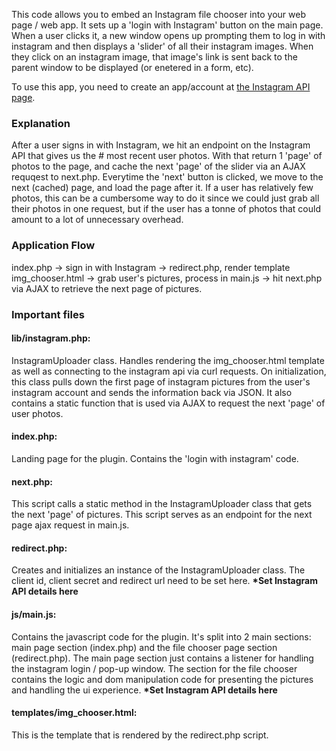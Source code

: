 This code allows you to embed an Instagram file chooser into your web page / web app. It sets up a 'login with Instagram' button on the main page. When a user clicks it, a new window opens up prompting them to log in with instagram and then displays a 'slider' of all their instagram images. When they click on an instagram image, that image's link is sent back to the parent window to be displayed (or enetered in a form, etc). 

To use this app, you need to create an app/account at <a href="http://instagram.com/developer/" target="_">the Instagram API page</a>.

<h3>Explanation</h3>
After a user signs in with Instagram, we hit an endpoint on the Instagram API that gives us the # most recent user photos. With that return 1 'page' of photos to the page, and cache the next 'page' of the slider via an AJAX requqest to next.php. Everytime the 'next' button is clicked, we move to the next (cached) page, and load the page after it. If a user has relatively few photos, this can be a cumbersome way to do it since we could just grab all their photos in one request, but if the user has a tonne of photos that could amount to a lot of unnecessary overhead.

<h3>Application Flow</h3>
index.php -> sign in with Instagram -> redirect.php, render template img_chooser.html -> grab user's pictures, process in main.js -> hit next.php via AJAX to retrieve the next page of pictures.

<h3>Important files</h3>
<h4>lib/instagram.php:</h4>  InstagramUploader class. Handles rendering the img_chooser.html template as well as connecting to the 
            instagram api via curl requests. On initialization, this class pulls down the first page of instagram 
            pictures from the user's instagram account and sends the information back via JSON.
            It also contains a static function that is used via AJAX to request the next 'page' of user photos.
<h4>index.php:</h4>   Landing page for the plugin. Contains the 'login with instagram' code.
<h4>next.php:</h4>    This script calls a static method in the InstagramUploader class that gets the next 'page' of pictures. This 
            script serves as an endpoint for the next page ajax request in main.js.
<h4>redirect.php:</h4>  Creates and initializes an instance of the InstagramUploader class. The client id, client secret and 
            redirect url need to be set here. <strong>*Set Instagram API details here</strong>
            
<h4>js/main.js:</h4>  Contains the javascript code for the plugin. It's split into 2 main sections: main page section (index.php) 
          and the file chooser page section (redirect.php). The main page section just contains a listener for handling 
          the instagram login / pop-up window. The section for the file chooser contains the logic and dom manipulation 
          code for presenting the pictures and handling the ui experience. <strong>*Set Instagram API details here</strong>
          
<h4>templates/img_chooser.html:</h4>  This is the template that is rendered by the redirect.php script.

